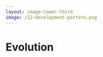 ```yaml
---
layout: image-lower-third
image: /12-development-pattern.png
---
```


# Evolution

<!--

**Speaker Notes:**
Main message: Each approach matched LLM maturity levels - now mature LLMs are ready for context collaboration

- Evolutionary pattern
- Maturity matching
- Next level

*Transition: So what's the next evolution?*

...

**Reader Notes:**

Here's the pattern: each approach matched the maturity level of the LLMs available at the time. Early LLMs needed detailed instructions like young children. More capable LLMs could handle structured workflows like older children. But now we have mature LLMs that are ready for something different: true context-based collaboration. The question isn't which approach was right or wrong - it's recognizing when it's time to evolve to the next level.

-->
